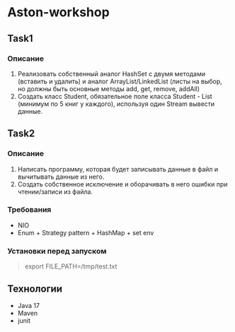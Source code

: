 # Aston-workshop

## Task1

### Описание
1. Реализовать собственный аналог HashSet с двумя методами (вставить и удалить) и аналог ArrayList/LinkedList (листы на выбор, но должны быть основные методы add, get, remove, addAll)
2. Создать класс Student, обязательное поле класса Student - List<Book> (минимум по 5 книг у каждого), используя один Stream вывести данные.

## Task2

### Описание
1. Написать программу, которая будет записывать данные в файл и вычитывать данные из него.
2. Создать собственное исключение и оборачивать в него ошибки при чтении/записи из файла.

### Требования
- NIO
- Enum + Strategy pattern + HashMap + set env

### Установки перед запуском 
 > export FILE_PATH=/tmp/test.txt

## Технологии
- Java 17
- Maven
- junit

